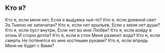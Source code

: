 [comment]: <> (@formatter:off)
[@author]: <> "Gargoyle"
[@date]: <> "2004-01-01 00:00"
[@genre]: <> "poetry"

Кто я?
---

Кто я, если меня нет,
Если я выдумка чья-то?
Кто я, если дневной свет
За Тьмою не запечатан?
Кто я, если нет крыльев,
Если у меня нет души?
Кто я, если пуст внутри,
Если нет во мне Любви?
Кто я, если войду в огонь
И сгорю дотла?
Кто я, если в стон
Меня размоет вода?
Кто я, если смерть
Не потянется ко мне костными руками?
Кто я, если впредь
Меня не будет с Вами?
